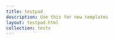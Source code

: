 ```yaml
---
title: testpad
description: Use this for new templates
layout: testpad.html
collection: tests
---
```

